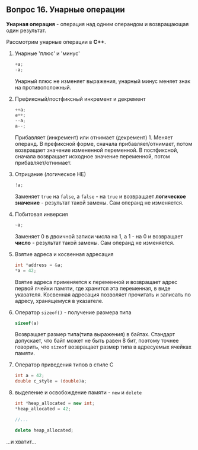 ## Вопрос 16. Унарные операции

**Унарная операция** - операция над одним операндом и возвращающая один результат.

Рассмотрим унарные операции в **С++**.

1) Унарные 'плюс' и 'минус'

    ```cpp
    +a;
    -a;
    ```

    Унарный плюс не изменяет выражения, унарный минус меняет знак на противоположный.
2) Префиксный/постфиксный инкремент и декремент

    ```cpp
    ++a;
    a++;
    --a;
    a--;
    ```

    Прибавляет (инкремент) или отнимает (декремент) $1$. Меняет операнд. В префиксной форме, сначала прибавляет/отнимает, потом возвращает значение измененной переменной. В постфиксной, сначала возвращает исходное значение переменной, потом прибавляет/отнимает. 

3) Отрицание (логическое НЕ)

    ```cpp
    !a;
    ```

    Заменяет `true` на `false`, а `false` - на `true` и возвращает **логическое значение** - результат такой замены. Сам операнд не изменяется.

4) Побитовая инверсия

    ```cpp
    ~a;
    ```

    Заменяет $0$ в двоичной записи числа на $1$, а $1$ - на $0$ и возвращает **число** - результат такой замены. Сам операнд не изменяется.

5) Взятие адреса и косвенная адресация

    ```cpp
    int *address = &a;
    *a = 42;
    ```
    Взятие адреса применяется к переменной и возвращает адрес первой ячейки памяти, где хранится эта переменная, в виде указателя.
    Косвенная адресация позволяет прочитать и записать по адресу, хранящемуся в указателе.

6) Оператор `sizeof()` - получение размера типа

    ```cpp
    sizeof(a)
    ```

    Возвращает размер типа(типа выражения) в байтах. Стандарт допускает, что байт может не быть равен 8 бит, поэтому точнее говорить, что `sizeof` возвращает размер типа в адресуемых ячейках памяти.

<!-- 7) Операторы приведения типа

    ```cpp
    double c_style = (double)a;                           // в стиле С
    
    double statically = static_cast<double>(a);           // static_cast
    
    auto bird = dynamic_cast<Bird>(animal);               // dynamic_cast - в иерархии наследования
    
    const int a_const = 42;
    const int *ptr = &a_const;
    int *without = const_cast<int *>(a_const);            // const_cast - смена квалификаторов const и volatile

    double a = 1E4;
    long long *number = reinterpret_cast<long long *>(&a) // reinterpret_cast - между несвязанными типами
    ``` -->
7) Оператор приведения типов в стиле С
    ```cpp
    int a = 42;
    double c_style = (double)a;
    ```

8) выделение и освобождение памяти - `new` и `delete`

    ```cpp
    int *heap_allocated = new int;
    *heap_allocated = 42;

    //...

    delete heap_allocated;
    ```

...и хватит...